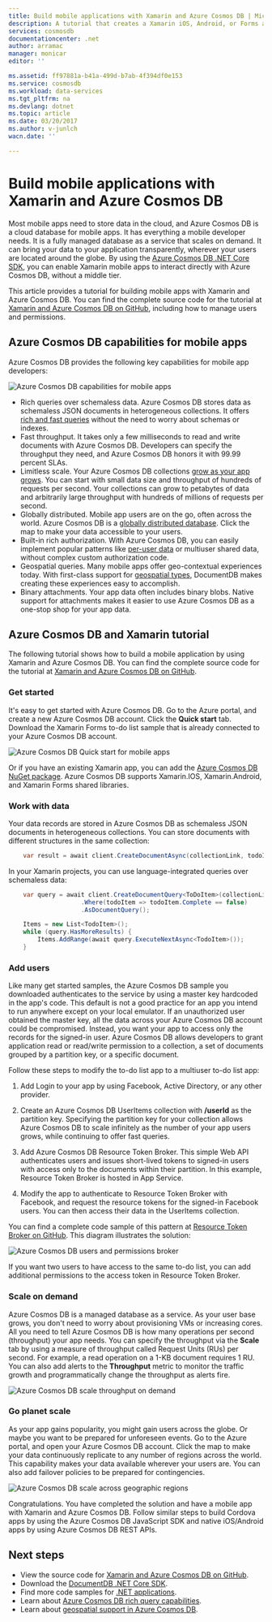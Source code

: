```yaml
---
title: Build mobile applications with Xamarin and Azure Cosmos DB | Microsoft Docs
description: A tutorial that creates a Xamarin iOS, Android, or Forms application by using Azure Cosmos DB. Azure Cosmos DB is a fast, planet scale, cloud database for mobile apps.
services: cosmosdb
documentationcenter: .net
author: arramac
manager: monicar
editor: ''

ms.assetid: ff97881a-b41a-499d-b7ab-4f394df0e153
ms.service: cosmosdb
ms.workload: data-services
ms.tgt_pltfrm: na
ms.devlang: dotnet
ms.topic: article
ms.date: 03/20/2017
ms.author: v-junlch
wacn.date: ''

---
```

# Build mobile applications with Xamarin and Azure Cosmos DB
Most mobile apps need to store data in the cloud, and Azure Cosmos DB is a cloud database for mobile apps. It has everything a mobile developer needs. It is a fully managed database as a service that scales on demand. It can bring your data to your application transparently, wherever your users are located around the globe. By using the [Azure Cosmos DB .NET Core SDK](documentdb-sdk-dotnet-core.md), you can enable Xamarin mobile apps to interact directly with Azure Cosmos DB, without a middle tier.

This article provides a tutorial for building mobile apps with Xamarin and Azure Cosmos DB. You can find the complete source code for the tutorial at [Xamarin and Azure Cosmos DB on GitHub](https://github.com/Azure/azure-documentdb-dotnet/tree/master/samples/xamarin), including how to manage users and permissions.

## Azure Cosmos DB capabilities for mobile apps
Azure Cosmos DB provides the following key capabilities for mobile app developers:

![Azure Cosmos DB capabilities for mobile apps](./media/documentdb-mobile-apps-with-xamarin/documentdb-for-mobile.png)

- Rich queries over schemaless data. Azure Cosmos DB stores data as schemaless JSON documents in heterogeneous collections. It offers [rich and fast queries](documentdb-sql-query.md) without the need to worry about schemas or indexes.
- Fast throughput. It takes only a few milliseconds to read and write documents with Azure Cosmos DB. Developers can specify the throughput they need, and Azure Cosmos DB honors it with 99.99 percent SLAs.
- Limitless scale. Your Azure Cosmos DB collections [grow as your app grows](documentdb-partition-data.md). You can start with small data size and throughput of hundreds of requests per second. Your collections can grow to petabytes of data and arbitrarily large throughput with hundreds of millions of requests per second.
- Globally distributed. Mobile app users are on the go, often across the world. Azure Cosmos DB is a [globally distributed database](documentdb-distribute-data-globally.md). Click the map to make your data accessible to your users.
- Built-in rich authorization. With Azure Cosmos DB, you can easily implement popular patterns like [per-user data](https://aka.ms/documentdb-xamarin-todouser) or multiuser shared data, without complex custom authorization code.
- Geospatial queries. Many mobile apps offer geo-contextual experiences today. With first-class support for [geospatial types](documentdb-geospatial.md), DocumentDB makes creating these experiences easy to accomplish.
- Binary attachments. Your app data often includes binary blobs. Native support for attachments makes it easier to use Azure Cosmos DB as a one-stop shop for your app data.

## Azure Cosmos DB and Xamarin tutorial
The following tutorial shows how to build a mobile application by using Xamarin and Azure Cosmos DB. You can find the complete source code for the tutorial at [Xamarin and Azure Cosmos DB on GitHub](https://github.com/Azure/azure-documentdb-dotnet/tree/master/samples/xamarin).

### Get started
It's easy to get started with Azure Cosmos DB. Go to the Azure portal, and create a new Azure Cosmos DB account. Click the **Quick start** tab. Download the Xamarin Forms to-do list sample that is already connected to your Azure Cosmos DB account. 

![Azure Cosmos DB Quick start for mobile apps](./media/documentdb-mobile-apps-with-xamarin/documentdb-quickstart.png)

Or if you have an existing Xamarin app, you can add the [Azure Cosmos DB NuGet package](documentdb-sdk-dotnet-core.md). Azure Cosmos DB supports Xamarin.IOS, Xamarin.Android, and Xamarin Forms shared libraries.

### Work with data
Your data records are stored in Azure Cosmos DB as schemaless JSON documents in heterogeneous collections. You can store documents with different structures in the same collection:

```cs
    var result = await client.CreateDocumentAsync(collectionLink, todoItem);
```

In your Xamarin projects, you can use language-integrated queries over schemaless data:

```cs
    var query = await client.CreateDocumentQuery<ToDoItem>(collectionLink)
                    .Where(todoItem => todoItem.Complete == false)
                    .AsDocumentQuery();

    Items = new List<TodoItem>();
    while (query.HasMoreResults) {
        Items.AddRange(await query.ExecuteNextAsync<TodoItem>());
    }
```
### Add users
Like many get started samples, the Azure Cosmos DB sample you downloaded authenticates to the service by using a master key hardcoded in the app's code. This default is not a good practice for an app you intend to run anywhere except on your local emulator. If an unauthorized user obtained the master key, all the data across your Azure Cosmos DB account could be compromised. Instead, you want your app to access only the records for the signed-in user. Azure Cosmos DB allows developers to grant application read or read/write permission to a collection, a set of documents grouped by a partition key, or a specific document. 

Follow these steps to modify the to-do list app to a multiuser to-do list app: 

  1. Add Login to your app by using Facebook, Active Directory, or any other provider.

  2. Create an Azure Cosmos DB UserItems collection with **/userId** as the partition key. Specifying the partition key for your collection allows Azure Cosmos DB to scale infinitely as the number of your app users grows, while continuing to offer fast queries.

  3. Add Azure Cosmos DB Resource Token Broker. This simple Web API authenticates users and issues short-lived tokens to signed-in users with access only to the documents within their partition. In this example, Resource Token Broker is hosted in App Service.

  4. Modify the app to authenticate to Resource Token Broker with Facebook, and request the resource tokens for the signed-in Facebook users. You can then access their data in the UserItems collection.  

You can find a complete code sample of this pattern at [Resource Token Broker on GitHub](http://aka.ms/documentdb-xamarin-todouser). This diagram illustrates the solution:

![Azure Cosmos DB users and permissions broker](./media/documentdb-mobile-apps-with-xamarin/documentdb-resource-token-broker.png)

If you want two users to have access to the same to-do list, you can add additional permissions to the access token in Resource Token Broker.

### Scale on demand
Azure Cosmos DB is a managed database as a service. As your user base grows, you don't need to worry about provisioning VMs or increasing cores. All you need to tell Azure Cosmos DB is how many operations per second (throughput) your app needs. You can specify the throughput via the **Scale** tab by using a measure of throughput called Request Units (RUs) per second. For example, a read operation on a 1-KB document requires 1 RU. You can also add alerts to the **Throughput** metric to monitor the traffic growth and programmatically change the throughput as alerts fire.

![Azure Cosmos DB scale throughput on demand](./media/documentdb-mobile-apps-with-xamarin/documentdb-scale.png)

### Go planet scale
As your app gains popularity, you might gain users across the globe. Or maybe you want to be prepared for unforeseen events. Go to the Azure portal, and open your Azure Cosmos DB account. Click the map to make your data continuously replicate to any number of regions across the world. This capability makes your data available wherever your users are. You can also add failover policies to be prepared for contingencies.

![Azure Cosmos DB scale across geographic regions](./media/documentdb-mobile-apps-with-xamarin/documentdb-replicate-globally.png)

Congratulations. You have completed the solution and have a mobile app with Xamarin and Azure Cosmos DB. Follow similar steps to build Cordova apps by using the Azure Cosmos DB JavaScript SDK and native iOS/Android apps by using Azure Cosmos DB REST APIs.

## Next steps
- View the source code for [Xamarin and Azure Cosmos DB on GitHub](https://github.com/Azure/azure-documentdb-dotnet/tree/master/samples/xamarin).
- Download the [DocumentDB .NET Core SDK](documentdb-sdk-dotnet-core.md).
- Find more code samples for [.NET applications](documentdb-dotnet-samples.md).
- Learn about [Azure Cosmos DB rich query capabilities](documentdb-sql-query.md).
- Learn about [geospatial support in Azure Cosmos DB](documentdb-geospatial.md).





